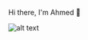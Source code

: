 Hi there, I'm Ahmed 👋

![alt text](https://user-images.githubusercontent.com/88105077/157883808-762a27a1-c1c5-447c-80a1-fb892f511393.png)

<!---
- 👀 I’m interested in ...
- 🌱 I’m currently learning ...
- 💞️ I’m looking to collaborate on ...
- 📫 How to reach me ...


as2a3/as2a3 is a ✨ special ✨ repository because its `README.md` (this file) appears on your GitHub profile.
You can click the Preview link to take a look at your changes.
--->

